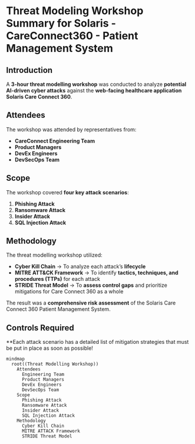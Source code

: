 # **Threat Modeling Workshop Summary for Solaris - CareConnect360 - Patient Management System**

## **Introduction**
A **3-hour threat modelling workshop** was conducted to analyze **potential AI-driven cyber attacks** against the **web-facing healthcare application** **Solaris Care Connect 360**.

## **Attendees**
The workshop was attended by representatives from:  
- **CareConnect Engineering Team**  
- **Product Managers**  
- **DevEx Engineers**  
- **DevSecOps Team**  

## **Scope**
The workshop covered **four key attack scenarios**:  
1. **Phishing Attack**  
2. **Ransomware Attack**  
3. **Insider Attack**  
4. **SQL Injection Attack**  

## **Methodology**
The threat modelling workshop utilized:  
- **Cyber Kill Chain** → To analyze each attack’s **lifecycle** 
- **MITRE ATT&CK Framework** → To identify **tactics, techniques, and procedures (TTPs)** for each attack
- **STRIDE Threat Model** → To **assess control gaps** and prioritize mitigations for Care Connect 360 as a whole  

The result was a **comprehensive risk assessment** of the Solaris Care Connect 360 Patient Management System.

## **Controls Required**
**Each attack scenario has a detailed list of mitigation strategies that must be put in place as soon as possible!

```mermaid
mindmap
  root((Threat Modelling Workshop))
    Attendees
      Engineering Team
      Product Managers
      DevEx Engineers
      DevSecOps Team
    Scope
      Phishing Attack
      Ransomware Attack
      Insider Attack
      SQL Injection Attack
    Methodology
      Cyber Kill Chain
      MITRE ATTACK Framework
      STRIDE Threat Model
